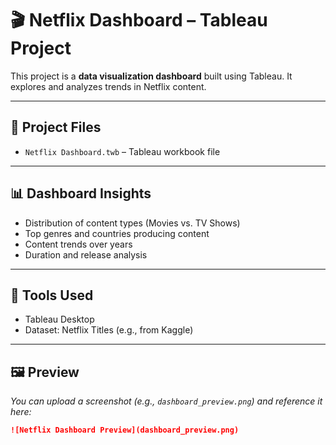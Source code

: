 # 🎬 Netflix Dashboard – Tableau Project

This project is a **data visualization dashboard** built using Tableau. It explores and analyzes trends in Netflix content.

---

## 📁 Project Files
- `Netflix Dashboard.twb` – Tableau workbook file

---

## 📊 Dashboard Insights
- Distribution of content types (Movies vs. TV Shows)
- Top genres and countries producing content
- Content trends over years
- Duration and release analysis

---

## 🧰 Tools Used
- Tableau Desktop
- Dataset: Netflix Titles (e.g., from Kaggle)

---

## 🖼️ Preview
*You can upload a screenshot (e.g., `dashboard_preview.png`) and reference it here:*

```markdown
![Netflix Dashboard Preview](dashboard_preview.png)
